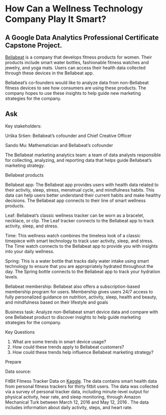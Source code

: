 # How Can a Wellness Technology Company Play It Smart? 
## A Google Data Analytics Professional Certificate Capstone Project.

[Bellabeat]( https://bellabeat.com/) is a company that develops fitness products for women. Their products include smart water bottles, fashionable fitness watches and jewelry, and yoga mats. Users can access their health data collected through these devices in the Bellabeat app.

Bellabeat’s co-founders would like to analyze data from non-Bellabeat fitness devices to see how consumers are using these products. The company hopes to use these insights to help guide new marketing strategies for the company. 

## Ask

Key stakeholders:

Urška Sršen: Bellabeat’s cofounder and Chief Creative Officer

Sando Mu: Mathematician and Bellabeat’s cofounder

The Bellabeat marketing analytics team: a team of data analysts responsible for collecting, analyzing, and reporting data that helps guide Bellabeat’s marketing strategy.

Bellabeat products

Bellabeat app: The Bellabeat app provides users with health data related to their activity, sleep, stress, menstrual cycle, and mindfulness habits. This data can help users better understand their current habits and make healthy decisions. The Bellabeat app connects to their line of smart wellness products.

Leaf: Bellabeat’s classic wellness tracker can be worn as a bracelet, necklace, or clip. The Leaf tracker connects to the Bellabeat app to track activity, sleep, and stress.

Time: This wellness watch combines the timeless look of a classic timepiece with smart technology to track user activity, sleep, and stress. The Time watch connects to the Bellabeat app to provide you with insights into your daily wellness.

Spring: This is a water bottle that tracks daily water intake using smart technology to ensure that you are appropriately hydrated throughout the day. The Spring bottle connects to the Bellabeat app to track your hydration levels.

Bellabeat membership: Bellabeat also offers a subscription-based membership program for users. Membership gives users 24/7 access to fully personalized guidance on nutrition, activity, sleep, health and beauty, and mindfulness based on their lifestyle and goals

Business task: Analyze non-Bellabeat smart device data and compare with one Bellabeat product to discover insights to help guide marketing strategies for the company.

Key Questions

1. What are some trends in smart device usage?
2. How could these trends apply to Bellabeat customers?
3. How could these trends help influence Bellabeat marketing strategy?

Prepare 

Data source: 

FitBit Fitness Tracker Data on [Kaggle]( https://www.kaggle.com/datasets/arashnic/fitbit). The data contains smart health data from personal fitness trackers for thirty fitbit users. The data was collected via a survey of personal tracker data, including minute-level output for physical activity, hear rate, and sleep monitoring, through Amazon Mechanical Turk between March 12, 2016 and May 12, 2016 . The data includes information about daily activity, steps, and heart rate. 
